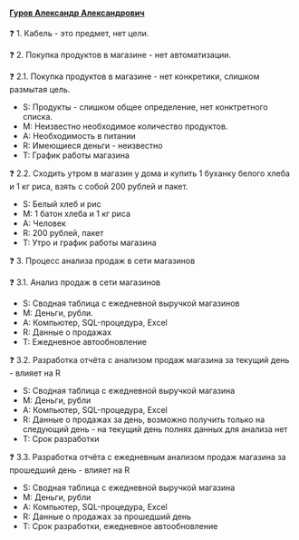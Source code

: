 #### [Гуров Александр Александрович](https://github.com/AlexGur25/GurovAA)
❓ 1. Кабель - это предмет, нет цели.

❓ 2. Покупка продуктов в магазине - нет автоматизации.

❓ 2.1. Покупка продуктов в магазине - нет конкретики, слишком размытая цель.
   * S: Продукты - слишком общее определение, нет конктретного списка.
   * M: Неизвестно необходимое количество продуктов. 
   * A: Необходимость в питании
   * R: Имеющиеся деньги - неизвестно
   * T: График работы магазина

❓ 2.2. Сходить утром в магазин у дома и купить 1 буханку белого хлеба и 1 кг риса, взять с собой 200 рублей и пакет.
   * S: Белый хлеб и рис
   * M: 1 батон хлеба и 1 кг риса
   * A: Человек
   * R: 200 рублей, пакет
   * T: Утро и график работы магазина

❓ 3. Процесс анализа продаж в сети магазинов

❓ 3.1. Анализ продаж в сети магазинов
   * S: Сводная таблица с ежедневной выручкой магазинов
   * M: Деньги, рубли.
   * A: Компьютер, SQL-процедура, Excel 
   * R: Данные о продажах
   * T: Ежедневное автообновление

❓ 3.2. Разработка отчёта с анализом продаж магазина за текущий день - влияет на R
   * S: Сводная таблица с ежедневной выручкой магазина
   * M: Деньги, рубли
   * A: Компьютер, SQL-процедура, Excel 
   * R: Данные о продажах за день, возможно получить только на следующий день - на текущий день полнях данных для анализа нет
   * T: Срок разработки

❓ 3.3. Разработка отчёта с ежедневным анализом продаж магазина за прошедший день - влияет на R
   * S: Сводная таблица с ежедневной выручкой магазина
   * M: Деньги, рубли
   * A: Компьютер, SQL-процедура, Excel 
   * R: Данные о продажах за прошедший день
   * T: Срок разработки, ежедневное автообновление 
